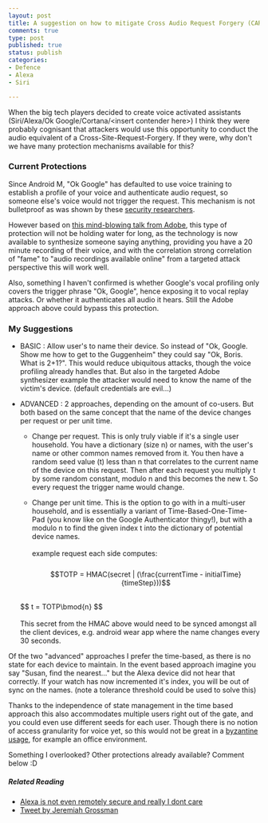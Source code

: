 ```yaml
---
layout: post
title: A suggestion on how to mitigate Cross Audio Request Forgery (CARF)
comments: true
type: post
published: true
status: publish
categories:
- Defence
- Alexa
- Siri

---
```


When the big tech players decided to create voice activated assistants (Siri/Alexa/Ok Google/Cortana/\<insert contender here\>) I think they were probably cognisant that attackers would use this opportunity to conduct the audio equivalent of a Cross-Site-Request-Forgery. If they were, why don't we have many protection mechanisms available for this?

### Current Protections

Since Android M, "Ok Google" has defaulted to use voice training to establish a profile of your voice and authenticate audio request, so someone else's voice would not trigger the request. This mechanism is not bulletproof as was shown by these [security researchers](http://www.theregister.co.uk/2015/10/15/headphones_make_smartphones_hackable/).

However based on [this mind-blowing talk from Adobe](http://www.bbc.com/news/technology-37899902), this type of protection will not be holding water for long, as the technology is now available to synthesize someone saying anything, providing you have a 20 minute recording of their voice, and with the correlation strong correlation of "fame" to "audio recordings available online" from a targeted attack perspective this will work well.

Also, something I haven't confirmed is whether Google's vocal profiling only covers the trigger phrase "Ok, Google", hence exposing it to vocal replay attacks. Or whether it authenticates all audio it hears. Still the Adobe approach above could bypass this protection. 

### My Suggestions

- BASIC : Allow user's to name their device. So instead of "Ok, Google. Show me how to get to the Guggenheim" they could say "Ok, Boris. What is 2+1?". This would reduce ubiquitous attacks, though the voice profiling already handles that. But also in the targeted Adobe synthesizer example the attacker would need to know the name of the victim's device. (default credentials are evil...)

- ADVANCED : 2 approaches, depending on the amount of co-users. But both based on the same concept that the name of the device changes per request or per unit time.
   - Change per request. This is only truly viable if it's a single user household. You have a dictionary (size n) or names, with the user's name or other common names removed from it. You then have a random seed value (t) less than n that correlates to the current name of the device on this request. Then after each request you multiply t by some random constant, modulo n and this becomes the new t. So every request the trigger name would change.

  - Change per unit time. This is the option to go with in a multi-user household, and is essentially a variant of Time-Based-One-Time-Pad (you know like on the Google Authenticator thingy!), but with a modulo n to find the given index t into the dictionary of potential device names. <br><br>example request each side computes:<br><br>
   $$TOTP = HMAC(secret | (\frac{currentTime - initialTime}{timeStep}))$$
   <br>
   $$ t = TOTP\bmod{n} $$
   <br><br>
   This secret from the HMAC above would need to be synced amongst all the client devices, e.g. android wear app where the name changes every 30 seconds. 

Of the two "advanced" approaches I prefer the time-based, as there is no state for each device to maintain. In the event based approach imagine you say "Susan, find the nearest..." but the Alexa device did not hear that correctly. If your watch has now incremented it's index, you will be out of sync on the names. (note a tolerance threshold could be used to solve this) 

Thanks to the independence of state management in the time based approach this also accommodates multiple users right out of the gate, and you could even use different seeds for each user. Though there is no notion of access granularity for voice yet, so this would not be great in a [byzantine usage](https://en.wikipedia.org/wiki/Byzantine_fault_tolerance#The_Byzantine_Generals.27_Problem), for example an office environment.

Something I overlooked? Other protections already available? Comment below :D

##### Related Reading
- [Alexa is not even remotely secure and really I dont care](https://gizmodo.com/alexa-is-not-even-remotely-secure-and-really-i-dont-car-1764761117)
- [Tweet by Jeremiah Grossman](https://twitter.com/jeremiahg/status/818191812066033664)


